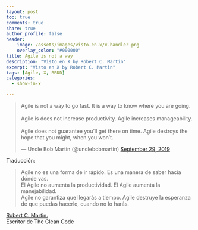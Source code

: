 ```yaml
---
layout: post
toc: true
comments: true
share: true
author_profile: false
header:
    image: /assets/images/visto-en-x/x-handler.png
    overlay_color: "#000000"
title: Agile is not a way
description: "Visto en X by Robert C. Martin"
excerpt: "Visto en X by Robert C. Martin"
tags: [Agile, X, RRDD]
categories: 
  - show-in-x

---   
```



<blockquote class="twitter-tweet"><p lang="en" dir="ltr">Agile is not a way to go fast. It is a way to know where you are going. <br><br>Agile is does not increase productivity. Agile increases manageability. <br><br>Agile does not guarantee you’ll get there on time. Agile destroys the hope that you might, when you won’t.</p>&mdash; Uncle Bob Martin (@unclebobmartin) <a href="https://twitter.com/unclebobmartin/status/1178280059783786496?ref_src=twsrc%5Etfw">September 29, 2019</a></blockquote> <script async src="https://platform.twitter.com/widgets.js" charset="utf-8"></script>

Traducción:

> Agile no es una forma de ir rápido. Es una manera de saber hacia dónde vas.  
  El Agile no aumenta la productividad. El Agile aumenta la manejabilidad.  
  Agile no garantiza que llegarás a tiempo. Agile destruye la esperanza de que puedas hacerlo, cuando no lo harás.  

[Robert C. Martin.](https://twitter.com/unclebobmartin)  
Escritor de The Clean Code
